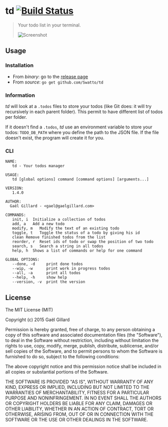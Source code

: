 # td [![Build Status](https://travis-ci.org/Swatto/td.svg?branch=master)](https://travis-ci.org/Swatto/td)

> Your todo list in your terminal.
>
> ![Screenshot](screenshot.png)

## Usage

### Installation

- From *binary*: go to the [release page](https://github.com/Swatto/td/releases)
- From *source*: `go get github.com/Swatto/td`

### Information

*td* will look at a `.todos` files to store your todos (like Git does: it will try recursively in each parent folder). This permit to have different list of todos per folder.

If it doesn't find a `.todos`, *td* use an environment variable to store your todos: `TODO_DB_PATH` where you define the path to the JSON file. If the file doesn't exist, the program will create it for you.

### CLI

```
NAME:
   td - Your todos manager

USAGE:
   td [global options] command [command options] [arguments...]

VERSION:
   1.4.0

AUTHOR:
  Gaël Gillard - <gael@gaelgillard.com>

COMMANDS:
   init, i  Initialize a collection of todos
   add, a   Add a new todo
   modify, m   Modify the text of an existing todo
   toggle, t   Toggle the status of a todo by giving his id
   clean Remove finished todos from the list
   reorder, r  Reset ids of todo or swap the position of two todo
   search, s   Search a string in all todos
   help, h  Shows a list of commands or help for one command

GLOBAL OPTIONS:
   --done, -d     print done todos
   --wip, -w      print work in progress todos
   --all, -a      print all todos
   --help, -h     show help
   --version, -v  print the version
```

## License

The MIT License (MIT)

Copyright (c) 2015 Gaël Gillard

Permission is hereby granted, free of charge, to any person obtaining a copy
of this software and associated documentation files (the "Software"), to deal
in the Software without restriction, including without limitation the rights
to use, copy, modify, merge, publish, distribute, sublicense, and/or sell
copies of the Software, and to permit persons to whom the Software is
furnished to do so, subject to the following conditions:

The above copyright notice and this permission notice shall be included in all
copies or substantial portions of the Software.

THE SOFTWARE IS PROVIDED "AS IS", WITHOUT WARRANTY OF ANY KIND, EXPRESS OR
IMPLIED, INCLUDING BUT NOT LIMITED TO THE WARRANTIES OF MERCHANTABILITY,
FITNESS FOR A PARTICULAR PURPOSE AND NONINFRINGEMENT. IN NO EVENT SHALL THE
AUTHORS OR COPYRIGHT HOLDERS BE LIABLE FOR ANY CLAIM, DAMAGES OR OTHER
LIABILITY, WHETHER IN AN ACTION OF CONTRACT, TORT OR OTHERWISE, ARISING FROM,
OUT OF OR IN CONNECTION WITH THE SOFTWARE OR THE USE OR OTHER DEALINGS IN THE
SOFTWARE.
